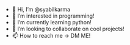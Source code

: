 - 👋 Hi, I’m @syabilkarma
- 👀 I’m interested in programming! 
- 🌱 I’m currently learning python!
- 💞️ I’m looking to collaborate on cool projects!
- 📫 How to reach me -> DM ME!

<!---
syabilkarma/syabilkarma is a ✨ special ✨ repository because its `README.md` (this file) appears on your GitHub profile.
You can click the Preview link to take a look at your changes.
--->
